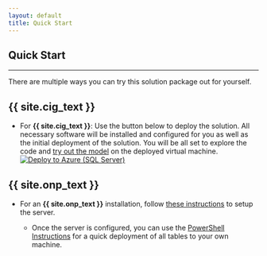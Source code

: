 ```yaml
---
layout: default
title: Quick Start
---
```


## Quick Start
-----------------
 
 There are multiple ways you can try this solution package out for yourself.

## {{ site.cig_text }}
* For **{{ site.cig_text }}**: Use the button below to deploy the solution. All necessary software will be installed and configured for you as well as the initial deployment of the solution.  You will be all set to explore the code and [try out the model](testmodel.html) on the deployed virtual machine.<br/>
[![Deploy to Azure (SQL Server)](https://raw.githubusercontent.com/Azure/Azure-CortanaIntelligence-SolutionAuthoringWorkspace/master/docs/images/DeployToAzure.PNG)](https://portal.azure.com/#create/Microsoft.Template/uri/https%3A%2F%2Fraw.githubusercontent.com%2FMicrosoft%2Fml-server-text-classification%2Fmaster%2FArmTemplates%2Ftextclassification_arm.json)<br/>

## {{ site.onp_text }}
* For an **{{ site.onp_text }}** installation, follow [these instructions](SetupSQL.html) to setup the server.    

    * Once the server is configured, you can use the [PowerShell Instructions](Powershell_Instructions.html) for a quick deployment of all tables to your own machine.